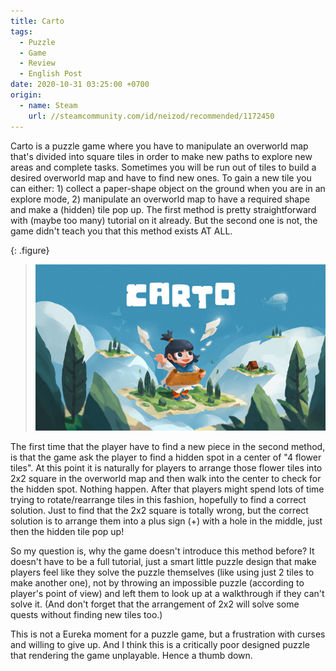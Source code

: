 ```yaml
---
title: Carto
tags:
  - Puzzle
  - Game
  - Review
  - English Post
date: 2020-10-31 03:25:00 +0700
origin:
  - name: Steam
    url: //steamcommunity.com/id/neizod/recommended/1172450
---
```


Carto is a puzzle game where you have to manipulate an overworld map that's divided into square tiles in order to make new paths to explore new areas and complete tasks. Sometimes you will be run out of tiles to build a desired overworld map and have to find new ones. To gain a new tile you can either: 1) collect a paper-shape object on the ground when you are in an explore mode, 2) manipulate an overworld map to have a required shape and make a (hidden) tile pop up. The first method is pretty straightforward with (maybe too many) tutorial on it already. But the second one is not, the game didn't teach you that this method exists AT ALL.

{: .figure}
> ![](/images/game/cover/carto.jpg)

The first time that the player have to find a new piece in the second method, is that the game ask the player to find a hidden spot in a center of "4 flower tiles". At this point it is naturally for players to arrange those flower tiles into 2x2 square in the overworld map and then walk into the center to check for the hidden spot. Nothing happen. After that players might spend lots of time trying to rotate/rearrange tiles in this fashion, hopefully to find a correct solution. Just to find that the 2x2 square is totally wrong, but the correct solution is to arrange them into a plus sign (+) with a hole in the middle, just then the hidden tile pop up!

So my question is, why the game doesn't introduce this method before? It doesn't have to be a full tutorial, just a smart little puzzle design that make players feel like they solve the puzzle themselves (like using just 2 tiles to make another one), not by throwing an impossible puzzle (according to player's point of view) and left them to look up at a walkthrough if they can't solve it. (And don't forget that the arrangement of 2x2 will solve some quests without finding new tiles too.)

This is not a Eureka moment for a puzzle game, but a frustration with curses and willing to give up. And I think this is a critically poor designed puzzle that rendering the game unplayable. Hence a thumb down.
